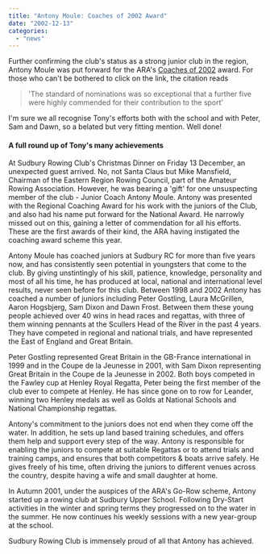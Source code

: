 ```yaml
---
title: "Antony Moule: Coaches of 2002 Award"
date: "2002-12-13"
categories: 
  - "news"
---
```


Further confirming the club's status as a strong junior club in the region, Antony Moule was put forward for the ARA's [Coaches of 2002](http://www.ara-rowing.org/news/021209_ARAcoach.php) award. For those who can't be bothered to click on the link, the citation reads

> 'The standard of nominations was so exceptional that a further five were highly commended for their contribution to the sport'

I'm sure we all recognise Tony's efforts both with the school and with Peter, Sam and Dawn, so a belated but very fitting mention. Well done!

#### A full round up of Tony's many achievements

At Sudbury Rowing Club's Christmas Dinner on Friday 13 December, an unexpected guest arrived. No, not Santa Claus but Mike Mansfield, Chairman of the Eastern Region Rowing Council, part of the Amateur Rowing Association. However, he was bearing a 'gift' for one unsuspecting member of the club - Junior Coach Antony Moule. Antony was presented with the Regional Coaching Award for his work with the juniors of the Club, and also had his name put forward for the National Award. He narrowly missed out on this, gaining a letter of commendation for all his efforts. These are the first awards of their kind, the ARA having instigated the coaching award scheme this year.

Antony Moule has coached juniors at Sudbury RC for more than five years now, and has consistently seen potential in youngsters that come to the club. By giving unstintingly of his skill, patience, knowledge, personality and most of all his time, he has produced at local, national and international level results, never seen before for this club. Between 1998 and 2002 Antony has coached a number of juniors including Peter Gostling, Laura McGrillen, Aaron Hogsbjerg, Sam Dixon and Dawn Frost. Between them these young people achieved over 40 wins in head races and regattas, with three of them winning pennants at the Scullers Head of the River in the past 4 years. They have competed in regional and national trials, and have represented the East of England and Great Britain.

Peter Gostling represented Great Britain in the GB-France international in 1999 and in the Coupe de la Jeunesse in 2001, with Sam Dixon representing Great Britain in the Coupe de la Jeunesse in 2002. Both boys competed in the Fawley cup at Henley Royal Regatta, Peter being the first member of the club ever to compete at Henley. He has since gone on to row for Leander, winning two Henley medals as well as Golds at National Schools and National Championship regattas.

Antony's commitment to the juniors does not end when they come off the water. In addition, he sets up land based training schedules, and offers them help and support every step of the way. Antony is responsible for enabling the juniors to compete at suitable Regattas or to attend trials and training camps, and ensures that both competitors & boats arrive safely. He gives freely of his time, often driving the juniors to different venues across the country, despite having a wife and small daughter at home.

In Autumn 2001, under the auspices of the ARA's Go-Row scheme, Antony started up a rowing club at Sudbury Upper School. Following Dry-Start activities in the winter and spring terms they progressed on to the water in the summer. He now continues his weekly sessions with a new year-group at the school.

Sudbury Rowing Club is immensely proud of all that Antony has achieved.
